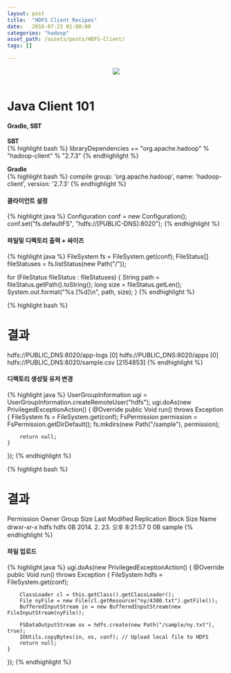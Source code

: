 ```yaml
---
layout: post
title:  "HDFS Client Recipes"
date:   2016-07-23 01:00:00
categories: "hadoop"
asset_path: /assets/posts/HDFS-Client/
tags: []

---
```


<header>
    <img src="{{ page.asset_path }}elephant.jpg" class="img-responsive img-rounded img-fluid">
</header>

# Java Client 101

#### **Gradle, SBT**

**SBT**<br>
{% highlight bash %}
libraryDependencies += "org.apache.hadoop" % "hadoop-client" % "2.7.3"
{% endhighlight %}

**Gradle**<br>
{% highlight bash %}
compile group: 'org.apache.hadoop', name: 'hadoop-client', version: '2.7.3'
{% endhighlight %}





#### **클라이언트 설정**

{% highlight java %}
Configuration conf = new Configuration();
conf.set("fs.defaultFS", "hdfs://[PUBLIC-DNS]:8020");
{% endhighlight %}

#### **파일및 디렉토리 출력 + 싸이즈**

{% highlight java %}
FileSystem fs = FileSystem.get(conf);
FileStatus[] fileStatuses = fs.listStatus(new Path("/"));

for (FileStatus fileStatus : fileStatuses) {
    String path = fileStatus.getPath().toString();
    long size = fileStatus.getLen();
    System.out.format("%s [%d]\n", path, size);
}
{% endhighlight %}

{% highlight bash %}
# 결과
hdfs://PUBLIC_DNS:8020/app-logs [0]
hdfs://PUBLIC_DNS:8020/apps [0]
hdfs://PUBLIC_DNS:8020/sample.csv [2154853]
{% endhighlight %}


#### **디렉토리 생성및 유저 변경**

{% highlight java %}
UserGroupInformation ugi = UserGroupInformation.createRemoteUser("hdfs");
ugi.doAs(new PrivilegedExceptionAction<Void>() {
    @Override
    public Void run() throws Exception {
        FileSystem fs = FileSystem.get(conf);
        FsPermission permission = FsPermission.getDirDefault();
        fs.mkdirs(new Path("/sample"), permission);

        return null;
    }
});
{% endhighlight %}

{% highlight bash %}
# 결과
Permission  Owner Group Size  Last Modified               Replication  Block Size  Name
drwxr-xr-x  hdfs  hdfs	 0B   2014. 2. 23. 오후 8:21:57   0            0B          sample
{% endhighlight %}


#### **파일 업로드**

{% highlight java %}
ugi.doAs(new PrivilegedExceptionAction<Void>() {
    @Override
    public Void run() throws Exception {
        FileSystem hdfs = FileSystem.get(conf);

        ClassLoader cl = this.getClass().getClassLoader();
        File nyFile = new File(cl.getResource("ny/4300.txt").getFile());
        BufferedInputStream in = new BufferedInputStream(new FileInputStream(nyFile));

        FSDataOutputStream os = hdfs.create(new Path("/sample/ny.txt"), true);
        IOUtils.copyBytes(in, os, conf); // Upload local file to HDFS
        return null;
    }
});
{% endhighlight %}